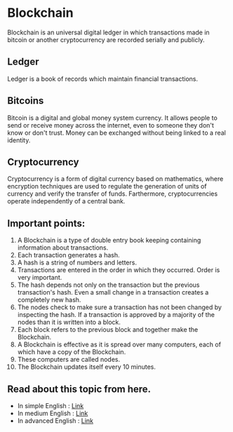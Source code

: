 # Blockchain
Blockchain is an universal digital ledger in which transactions made in bitcoin
or another cryptocurrency are recorded serially and publicly.
## Ledger
Ledger is a book of records which maintain financial transactions.
## Bitcoins
Bitcoin is a digital and global money system currency. It allows people to send or
receive money across the internet, even to someone they don't know or don't trust. 
Money can be exchanged without being linked to a real identity.
## Cryptocurrency
Cryptocurrency is a form of digital currency based on mathematics, where encryption
techniques are used to regulate the generation of units of currency and verify the
transfer of funds. Farthermore, cryptocurrencies operate independently of a central bank.
## Important points: 
1. A Blockchain is a type of double entry book keeping containing information about transactions.
2. Each transaction generates a hash.
3. A hash is a string of numbers and letters.
4. Transactions are entered in the order in which they occurred. Order is very important.
5. The hash depends not only on the transaction but the previous transaction's hash.
   Even a small change in a transaction creates a completely new hash.
6. The nodes check to make sure a transaction has not been changed by inspecting the hash.
   If a transaction is approved by a majority of the nodes than it is written into a block.
7. Each block refers to the previous block and together make the Blockchain.
8. A Blockchain is effective as it is spread over many computers, each of which have a
    copy of the Blockchain.
9.  These computers are called nodes.
10. The Blockchain updates itself every 10 minutes.
## Read about this topic from here.
* In simple English : [Link](https://simple.wikipedia.org/wiki/Blockchain)
* In medium English : [Link](https://cointelegraph.com/bitcoin-for-beginners/how-blockchain-technology-works-guide-for-beginners#hash-function)
* In advanced English : [Link](https://medium.com/@yannmjl/what-is-blockchain-in-simple-english-25e684c1cea3)
